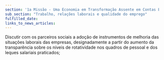 ```yaml
---
section: '1a Missão - Uma Economia em Transformação Assente em Contas Equilibradas'
sub_section: "Trabalho, relações laborais e qualidade do emprego"
fulfilled_date:
links_to_news_articles:
---
```


Discutir com os parceiros sociais a adoção de instrumentos de melhoria das situações laborais das empresas, designadamente a partir do aumento da transparência sobre os níveis de rotatividade nos quadros de pessoal e dos leques salariais praticados;